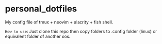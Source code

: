 # personal_dotfiles
My config file of tmux + neovim + alacrity + fish shell.

```How to use```:
Just clone this repo then copy folders to .config folder (linux) or equivalent folder of another oos.
